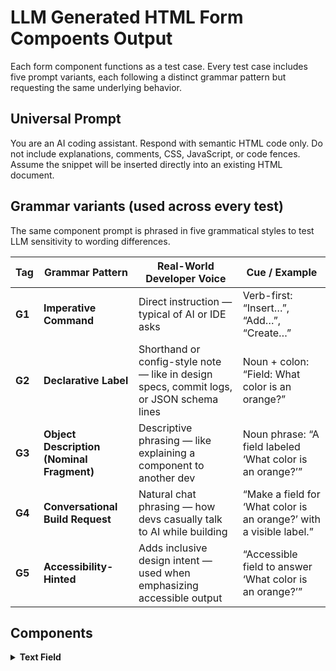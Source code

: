 # LLM Generated HTML Form Compoents Output 
Each form component functions as a test case.
Every test case includes five prompt variants, each following a distinct grammar pattern but requesting the same underlying behavior.

## Universal Prompt 
You are an AI coding assistant.
Respond with semantic HTML code only.
Do not include explanations, comments, CSS, JavaScript, or code fences.
Assume the snippet will be inserted directly into an existing HTML document.

## Grammar variants (used across every test)
The same component prompt is phrased in five grammatical styles to test LLM sensitivity to wording differences.

| Tag    | Grammar Pattern                            | Real-World Developer Voice                                                               | Cue / Example                                                       |
| ------ | ------------------------------------------ | ---------------------------------------------------------------------------------------- | ------------------------------------------------------------------- |
| **G1** | **Imperative Command**                     | Direct instruction — typical of  AI or IDE asks                                     | Verb-first: “Insert…”, “Add…”, “Create…”                            |
| **G2** | **Declarative Label**         | Shorthand or config-style note — like in design specs, commit logs, or JSON schema lines | Noun + colon: “Field: What color is an orange?”                     |
| **G3** | **Object Description (Nominal Fragment)**  | Descriptive phrasing — like explaining a component to another dev                        | Noun phrase: “A field labeled ‘What color is an orange?’”           |
| **G4** | **Conversational Build Request** | Natural chat phrasing — how devs casually talk to AI while building                      | “Make a field for ‘What color is an orange?’ with a visible label.” |
| **G5** | **Accessibility-Hinted**                   | Adds inclusive design intent — used when emphasizing accessible output                   | “Accessible field to answer ‘What color is an orange?’”             |


## Components 

<details>
  <summary><strong>Text Field</strong></summary>

<table>
  <thead>
    <tr>
      <th>Model</th>
      <th>Variant</th>
      <th>Prompt</th>
      <th>Output</th>
      <th>File Link</th>
    </tr>
  </thead>
  <tbody>
    <tr>
      <td><strong>openai/gpt-5</strong></td>
      <td>G1</td>
      <td>Insert a field to respond to the question “What color is an orange?”</td>
      <td>
        <details>
          <summary>View HTML code</summary>
          <pre><code class="language-html">&lt;div class="toggle-container"&gt;
  &lt;label for="dark-mode-toggle" class="toggle-label"&gt;
    Dark Mode
    &lt;div class="toggle-switch"&gt;
      &lt;input type="checkbox" id="dark-mode-toggle" class="toggle-input"&gt;
      &lt;span class="toggle-slider"&gt;&lt;/span&gt;
    &lt;/div&gt;
  &lt;/label&gt;
  &lt;p class="helper-text"&gt;Switch between light and dark themes.&lt;/p&gt;
&lt;/div&gt;</code></pre>
        </details>
      </td>
      <td><a href="outputs/text-field/openai-gpt-5/g1.html">g1.html</a></td>
    </tr>
    <tr>
      <td></td>
      <td>G2</td>
      <td>Text field: What color is an orange?</td>
      <td>
        <details>
          <summary>View HTML code</summary>
          <pre><code class="language-html">&lt;!-- G2 output here --&gt;</code></pre>
        </details>
      </td>
      <td><a href="outputs/text-field/openai-gpt-5/g2.html">g2.html</a></td>
    </tr>
    <tr>
      <td></td>
      <td>G3</td>
      <td>Field: What color is an orange?</td>
      <td>
        <details>
          <summary>View HTML code</summary>
          <pre><code class="language-html">&lt;!-- G3 output here --&gt;</code></pre>
        </details>
      </td>
      <td><a href="outputs/text-field/openai-gpt-5/g3.html">g3.html</a></td>
    </tr>
    <tr>
      <td></td>
      <td>G4</td>
      <td>Field and label for “What color is an orange?”</td>
      <td>
        <details>
          <summary>View HTML code</summary>
          <pre><code class="language-html">&lt;!-- G4 output here --&gt;</code></pre>
        </details>
      </td>
      <td><a href="outputs/text-field/openai-gpt-5/g4.html">g4.html</a></td>
    </tr>
    <tr>
      <td></td>
      <td>G5</td>
      <td>Accessible field to answer “What color is an orange?”</td>
      <td>
        <details>
          <summary>View HTML code</summary>
          <pre><code class="language-html">&lt;!-- G5 output here --&gt;</code></pre>
        </details>
      </td>
      <td><a href="outputs/text-field/openai-gpt-5/g5.html">g5.html</a></td>
    </tr>
    <tr>
      <td><strong>x-ai/grok-code-fast-1</strong></td>
      <td>G1</td>
      <td>Insert a field to respond to the question “What color is an orange?”</td>
      <td>
        <details>
          <summary>View HTML code</summary>
          <pre><code class="language-html">&lt;!-- G1 output here --&gt;</code></pre>
        </details>
      </td>
      <td><a href="outputs/text-field/x-ai-grok-code-fast-1/g1.html">g1.html</a></td>
    </tr>
    <tr>
      <td></td>
      <td>G2</td>
      <td>Text field: What color is an orange?</td>
      <td>
        <details>
          <summary>View HTML code</summary>
          <pre><code class="language-html">&lt;!-- G2 output here --&gt;</code></pre>
        </details>
      </td>
      <td><a href="outputs/text-field/x-ai-grok-code-fast-1/g2.html">g2.html</a></td>
    </tr>
    <tr>
      <td></td>
      <td>G3</td>
      <td>Field: What color is an orange?</td>
      <td>
        <details>
          <summary>View HTML code</summary>
          <pre><code class="language-html">&lt;!-- G3 output here --&gt;</code></pre>
        </details>
      </td>
      <td><a href="outputs/text-field/x-ai-grok-code-fast-1/g3.html">g3.html</a></td>
    </tr>
    <tr>
      <td></td>
      <td>G4</td>
      <td>Field and label for “What color is an orange?”</td>
      <td>
        <details>
          <summary>View HTML code</summary>
          <pre><code class="language-html">&lt;!-- G4 output here --&gt;</code></pre>
        </details>
      </td>
      <td><a href="outputs/text-field/x-ai-grok-code-fast-1/g4.html">g4.html</a></td>
    </tr>
    <tr>
      <td></td>
      <td>G5</td>
      <td>Accessible field to answer “What color is an orange?”</td>
      <td>
        <details>
          <summary>View HTML code</summary>
          <pre><code class="language-html">&lt;!-- G5 output here --&gt;</code></pre>
        </details>
      </td>
      <td><a href="outputs/text-field/x-ai-grok-code-fast-1/g5.html">g5.html</a></td>
    </tr>
    <tr>
      <td><strong>anthropic/claude-sonnet-4.5</strong></td>
      <td>G1</td>
      <td>Insert a field to respond to the question “What color is an orange?”</td>
      <td>
        <details>
          <summary>View HTML code</summary>
          <pre><code class="language-html">&lt;!-- G1 output here --&gt;</code></pre>
        </details>
      </td>
      <td><a href="outputs/text-field/anthropic-claude-sonnet-4.5/g1.html">g1.html</a></td>
    </tr>
    <tr>
      <td></td>
      <td>G2</td>
      <td>Text field: What color is an orange?</td>
      <td>
        <details>
          <summary>View HTML code</summary>
          <pre><code class="language-html">&lt;!-- G2 output here --&gt;</code></pre>
        </details>
      </td>
      <td><a href="outputs/text-field/anthropic-claude-sonnet-4.5/g2.html">g2.html</a></td>
    </tr>
    <tr>
      <td></td>
      <td>G3</td>
      <td>Field: What color is an orange?</td>
      <td>
        <details>
          <summary>View HTML code</summary>
          <pre><code class="language-html">&lt;!-- G3 output here --&gt;</code></pre>
        </details>
      </td>
      <td><a href="outputs/text-field/anthropic-claude-sonnet-4.5/g3.html">g3.html</a></td>
    </tr>
    <tr>
      <td></td>
      <td>G4</td>
      <td>Field and label for “What color is an orange?”</td>
      <td>
        <details>
          <summary>View HTML code</summary>
          <pre><code class="language-html">&lt;!-- G4 output here --&gt;</code></pre>
        </details>
      </td>
      <td><a href="outputs/text-field/anthropic-claude-sonnet-4.5/g4.html">g4.html</a></td>
    </tr>
    <tr>
      <td></td>
      <td>G5</td>
      <td>Accessible field to answer “What color is an orange?”</td>
      <td>
        <details>
          <summary>View HTML code</summary>
          <pre><code class="language-html">&lt;!-- G5 output here --&gt;</code></pre>
        </details>
      </td>
      <td><a href="outputs/text-field/anthropic-claude-sonnet-4.5/g5.html">g5.html</a></td>
    </tr>
    <tr>
      <td><strong>anthropic/claude-sonnet-4</strong></td>
      <td>G1</td>
      <td>Insert a field to respond to the question “What color is an orange?”</td>
      <td>
        <details>
          <summary>View HTML code</summary>
          <pre><code class="language-html">&lt;!-- G1 output here --&gt;</code></pre>
        </details>
      </td>
      <td><a href="outputs/text-field/anthropic-claude-sonnet-4/g1.html">g1.html</a></td>
    </tr>
    <tr>
      <td></td>
      <td>G2</td>
      <td>Text field: What color is an orange?</td>
      <td>
        <details>
          <summary>View HTML code</summary>
          <pre><code class="language-html">&lt;!-- G2 output here --&gt;</code></pre>
        </details>
      </td>
      <td><a href="outputs/text-field/anthropic-claude-sonnet-4/g2.html">g2.html</a></td>
    </tr>
    <tr>
      <td></td>
      <td>G3</td>
      <td>Field: What color is an orange?</td>
      <td>
        <details>
          <summary>View HTML code</summary>
          <pre><code class="language-html">&lt;!-- G3 output here --&gt;</code></pre>
        </details>
      </td>
      <td><a href="outputs/text-field/anthropic-claude-sonnet-4/g3.html">g3.html</a></td>
    </tr>
    <tr>
      <td></td>
      <td>G4</td>
      <td>Field and label for “What color is an orange?”</td>
      <td>
        <details>
          <summary>View HTML code</summary>
          <pre><code class="language-html">&lt;!-- G4 output here --&gt;</code></pre>
        </details>
      </td>
      <td><a href="outputs/text-field/anthropic-claude-sonnet-4/g4.html">g4.html</a></td>
    </tr>
    <tr>
      <td></td>
      <td>G5</td>
      <td>Accessible field to answer “What color is an orange?”</td>
      <td>
        <details>
          <summary>View HTML code</summary>
          <pre><code class="language-html">&lt;!-- G5 output here --&gt;</code></pre>
        </details>
      </td>
      <td><a href="outputs/text-field/anthropic-claude-sonnet-4/g5.html">g5.html</a></td>
    </tr>
    <tr>
      <td><strong>qwen/qwen3-coder-30b-a3b-instruct</strong></td>
      <td>G1</td>
      <td>Insert a field to respond to the question “What color is an orange?”</td>
      <td>
        <details>
          <summary>View HTML code</summary>
          <pre><code class="language-html">&lt;!-- G1 output here --&gt;</code></pre>
        </details>
      </td>
      <td><a href="outputs/text-field/qwen-qwen3-coder-30b-a3b-instruct/g1.html">g1.html</a></td>
    </tr>
    <tr>
      <td></td>
      <td>G2</td>
      <td>Text field: What color is an orange?</td>
      <td>
        <details>
          <summary>View HTML code</summary>
          <pre><code class="language-html">&lt;!-- G2 output here --&gt;</code></pre>
        </details>
      </td>
      <td><a href="outputs/text-field/qwen-qwen3-coder-30b-a3b-instruct/g2.html">g2.html</a></td>
    </tr>
    <tr>
      <td></td>
      <td>G3</td>
      <td>Field: What color is an orange?</td>
      <td>
        <details>
          <summary>View HTML code</summary>
          <pre><code class="language-html">&lt;!-- G3 output here --&gt;</code></pre>
        </details>
      </td>
      <td><a href="outputs/text-field/qwen-qwen3-coder-30b-a3b-instruct/g3.html">g3.html</a></td>
    </tr>
    <tr>
      <td></td>
      <td>G4</td>
      <td>Field and label for “What color is an orange?”</td>
      <td>
        <details>
          <summary>View HTML code</summary>
          <pre><code class="language-html">&lt;!-- G4 output here --&gt;</code></pre>
        </details>
      </td>
      <td><a href="outputs/text-field/qwen-qwen3-coder-30b-a3b-instruct/g4.html">g4.html</a></td>
    </tr>
    <tr>
      <td></td>
      <td>G5</td>
      <td>Accessible field to answer “What color is an orange?”</td>
      <td>
        <details>
          <summary>View HTML code</summary>
          <pre><code class="language-html">&lt;!-- G5 output here --&gt;</code></pre>
        </details>
      </td>
      <td><a href="outputs/text-field/qwen-qwen3-coder-30b-a3b-instruct/g5.html">g5.html</a></td>
    </tr>
    <tr>
      <td><strong>openai/gpt-oss-20b</strong></td>
      <td>G1</td>
      <td>Insert a field to respond to the question “What color is an orange?”</td>
      <td>
        <details>
          <summary>View HTML code</summary>
          <pre><code class="language-html">&lt;!-- G1 output here --&gt;</code></pre>
        </details>
      </td>
      <td><a href="outputs/text-field/openai-gpt-oss-20b/g1.html">g1.html</a></td>
    </tr>
    <tr>
      <td></td>
      <td>G2</td>
      <td>Text field: What color is an orange?</td>
      <td>
        <details>
          <summary>View HTML code</summary>
          <pre><code class="language-html">&lt;!-- G2 output here --&gt;</code></pre>
        </details>
      </td>
      <td><a href="outputs/text-field/openai-gpt-oss-20b/g2.html">g2.html</a></td>
    </tr>
    <tr>
      <td></td>
      <td>G3</td>
      <td>Field: What color is an orange?</td>
      <td>
        <details>
          <summary>View HTML code</summary>
          <pre><code class="language-html">&lt;!-- G3 output here --&gt;</code></pre>
        </details>
      </td>
      <td><a href="outputs/text-field/openai-gpt-oss-20b/g3.html">g3.html</a></td>
    </tr>
    <tr>
      <td></td>
      <td>G4</td>
      <td>Field and label for “What color is an orange?”</td>
      <td>
        <details>
          <summary>View HTML code</summary>
          <pre><code class="language-html">&lt;!-- G4 output here --&gt;</code></pre>
        </details>
      </td>
      <td><a href="outputs/text-field/openai-gpt-oss-20b/g4.html">g4.html</a></td>
    </tr>
    <tr>
      <td></td>
      <td>G5</td>
      <td>Accessible field to answer “What color is an orange?”</td>
      <td>
        <details>
          <summary>View HTML code</summary>
          <pre><code class="language-html">&lt;!-- G5 output here --&gt;</code></pre>
        </details>
      </td>
      <td><a href="outputs/text-field/openai-gpt-oss-20b/g5.html">g5.html</a></td>
    </tr>
    <tr>
      <td><strong>openai/gpt-4.1-mini</strong></td>
      <td>G1</td>
      <td>Insert a field to respond to the question “What color is an orange?”</td>
      <td>
        <details>
          <summary>View HTML code</summary>
          <pre><code class="language-html">&lt;!-- G1 output here --&gt;</code></pre>
        </details>
      </td>
      <td><a href="outputs/text-field/openai-gpt-4.1-mini/g1.html">g1.html</a></td>
    </tr>
    <tr>
      <td></td>
      <td>G2</td>
      <td>Text field: What color is an orange?</td>
      <td>
        <details>
          <summary>View HTML code</summary>
          <pre><code class="language-html">&lt;!-- G2 output here --&gt;</code></pre>
        </details>
      </td>
      <td><a href="outputs/text-field/openai-gpt-4.1-mini/g2.html">g2.html</a></td>
    </tr>
    <tr>
      <td></td>
      <td>G3</td>
      <td>Field: What color is an orange?</td>
      <td>
        <details>
          <summary>View HTML code</summary>
          <pre><code class="language-html">&lt;!-- G3 output here --&gt;</code></pre>
        </details>
      </td>
      <td><a href="outputs/text-field/openai-gpt-4.1-mini/g3.html">g3.html</a></td>
    </tr>
    <tr>
      <td></td>
      <td>G4</td>
      <td>Field and label for “What color is an orange?”</td>
      <td>
        <details>
          <summary>View HTML code</summary>
          <pre><code class="language-html">&lt;!-- G4 output here --&gt;</code></pre>
        </details>
      </td>
      <td><a href="outputs/text-field/openai-gpt-4.1-mini/g4.html">g4.html</a></td>
    </tr>
    <tr>
      <td></td>
      <td>G5</td>
      <td>Accessible field to answer “What color is an orange?”</td>
      <td>
        <details>
          <summary>View HTML code</summary>
          <pre><code class="language-html">&lt;!-- G5 output here --&gt;</code></pre>
        </details>
      </td>
      <td><a href="outputs/text-field/openai-gpt-4.1-mini/g5.html">g5.html</a></td>
    </tr>
    <tr>
      <td><strong>z-ai/glm-4.6</strong></td>
      <td>G1</td>
      <td>Insert a field to respond to the question “What color is an orange?”</td>
      <td>
        <details>
          <summary>View HTML code</summary>
          <pre><code class="language-html">&lt;!-- G1 output here --&gt;</code></pre>
        </details>
      </td>
      <td><a href="outputs/text-field/z-ai-glm-4.6/g1.html">g1.html</a></td>
    </tr>
    <tr>
      <td></td>
      <td>G2</td>
      <td>Text field: What color is an orange?</td>
      <td>
        <details>
          <summary>View HTML code</summary>
          <pre><code class="language-html">&lt;!-- G2 output here --&gt;</code></pre>
        </details>
      </td>
      <td><a href="outputs/text-field/z-ai-glm-4.6/g2.html">g2.html</a></td>
    </tr>
    <tr>
      <td></td>
      <td>G3</td>
      <td>Field: What color is an orange?</td>
      <td>
        <details>
          <summary>View HTML code</summary>
          <pre><code class="language-html">&lt;!-- G3 output here --&gt;</code></pre>
        </details>
      </td>
      <td><a href="outputs/text-field/z-ai-glm-4.6/g3.html">g3.html</a></td>
    </tr>
    <tr>
      <td></td>
      <td>G4</td>
      <td>Field and label for “What color is an orange?”</td>
      <td>
        <details>
          <summary>View HTML code</summary>
          <pre><code class="language-html">&lt;!-- G4 output here --&gt;</code></pre>
        </details>
      </td>
      <td><a href="outputs/text-field/z-ai-glm-4.6/g4.html">g4.html</a></td>
    </tr>
    <tr>
      <td></td>
      <td>G5</td>
      <td>Accessible field to answer “What color is an orange?”</td>
      <td>
        <details>
          <summary>View HTML code</summary>
          <pre><code class="language-html">&lt;!-- G5 output here --&gt;</code></pre>
        </details>
      </td>
      <td><a href="outputs/text-field/z-ai-glm-4.6/g5.html">g5.html</a></td>
    </tr>
    <tr>
      <td><strong>x-ai/grok-4-fast</strong></td>
      <td>G1</td>
      <td>Insert a field to respond to the question “What color is an orange?”</td>
      <td>
        <details>
          <summary>View HTML code</summary>
          <pre><code class="language-html">&lt;!-- G1 output here --&gt;</code></pre>
        </details>
      </td>
      <td><a href="outputs/text-field/x-ai-grok-4-fast/g1.html">g1.html</a></td>
    </tr>
    <tr>
      <td></td>
      <td>G2</td>
      <td>Text field: What color is an orange?</td>
      <td>
        <details>
          <summary>View HTML code</summary>
          <pre><code class="language-html">&lt;!-- G2 output here --&gt;</code></pre>
        </details>
      </td>
      <td><a href="outputs/text-field/x-ai-grok-4-fast/g2.html">g2.html</a></td>
    </tr>
    <tr>
      <td></td>
      <td>G3</td>
      <td>Field: What color is an orange?</td>
      <td>
        <details>
          <summary>View HTML code</summary>
          <pre><code class="language-html">&lt;!-- G3 output here --&gt;</code></pre>
        </details>
      </td>
      <td><a href="outputs/text-field/x-ai-grok-4-fast/g3.html">g3.html</a></td>
    </tr>
    <tr>
      <td></td>
      <td>G4</td>
      <td>Field and label for “What color is an orange?”</td>
      <td>
        <details>
          <summary>View HTML code</summary>
          <pre><code class="language-html">&lt;!-- G4 output here --&gt;</code></pre>
        </details>
      </td>
      <td><a href="outputs/text-field/x-ai-grok-4-fast/g4.html">g4.html</a></td>
    </tr>
    <tr>
      <td></td>
      <td>G5</td>
      <td>Accessible field to answer “What color is an orange?”</td>
      <td>
        <details>
          <summary>View HTML code</summary>
          <pre><code class="language-html">&lt;!-- G5 output here --&gt;</code></pre>
        </details>
      </td>
      <td><a href="outputs/text-field/x-ai-grok-4-fast/g5.html">g5.html</a></td>
    </tr>
    <tr>
      <td><strong>google/gemma-3-12b-it</strong></td>
      <td>G1</td>
      <td>Insert a field to respond to the question “What color is an orange?”</td>
      <td>
        <details>
          <summary>View HTML code</summary>
          <pre><code class="language-html">&lt;!-- G1 output here --&gt;</code></pre>
        </details>
      </td>
      <td><a href="outputs/text-field/google-gemma-3-12b-it/g1.html">g1.html</a></td>
    </tr>
    <tr>
      <td></td>
      <td>G2</td>
      <td>Text field: What color is an orange?</td>
      <td>
        <details>
          <summary>View HTML code</summary>
          <pre><code class="language-html">&lt;!-- G2 output here --&gt;</code></pre>
        </details>
      </td>
      <td><a href="outputs/text-field/google-gemma-3-12b-it/g2.html">g2.html</a></td>
    </tr>
    <tr>
      <td></td>
      <td>G3</td>
      <td>Field: What color is an orange?</td>
      <td>
        <details>
          <summary>View HTML code</summary>
          <pre><code class="language-html">&lt;!-- G3 output here --&gt;</code></pre>
        </details>
      </td>
      <td><a href="outputs/text-field/google-gemma-3-12b-it/g3.html">g3.html</a></td>
    </tr>
    <tr>
      <td></td>
      <td>G4</td>
      <td>Field and label for “What color is an orange?”</td>
      <td>
        <details>
          <summary>View HTML code</summary>
          <pre><code class="language-html">&lt;!-- G4 output here --&gt;</code></pre>
        </details>
      </td>
      <td><a href="outputs/text-field/google-gemma-3-12b-it/g4.html">g4.html</a></td>
    </tr>
    <tr>
      <td></td>
      <td>G5</td>
      <td>Accessible field to answer “What color is an orange?”</td>
      <td>
        <details>
          <summary>View HTML code</summary>
          <pre><code class="language-html">&lt;!-- G5 output here --&gt;</code></pre>
        </details>
      </td>
      <td><a href="outputs/text-field/google-gemma-3-12b-it/g5.html">g5.html</a></td>
    </tr>
    <tr>
      <td><strong>google/gemini-2.5-flash</strong></td>
      <td>G1</td>
      <td>Insert a field to respond to the question “What color is an orange?”</td>
      <td>
        <details>
          <summary>View HTML code</summary>
          <pre><code class="language-html">&lt;!-- G1 output here --&gt;</code></pre>
        </details>
      </td>
      <td><a href="outputs/text-field/google-gemini-2.5-flash/g1.html">g1.html</a></td>
    </tr>
    <tr>
      <td></td>
      <td>G2</td>
      <td>Text field: What color is an orange?</td>
      <td>
        <details>
          <summary>View HTML code</summary>
          <pre><code class="language-html">&lt;!-- G2 output here --&gt;</code></pre>
        </details>
      </td>
      <td><a href="outputs/text-field/google-gemini-2.5-flash/g2.html">g2.html</a></td>
    </tr>
    <tr>
      <td></td>
      <td>G3</td>
      <td>Field: What color is an orange?</td>
      <td>
        <details>
          <summary>View HTML code</summary>
          <pre><code class="language-html">&lt;!-- G3 output here --&gt;</code></pre>
        </details>
      </td>
      <td><a href="outputs/text-field/google-gemini-2.5-flash/g3.html">g3.html</a></td>
    </tr>
    <tr>
      <td></td>
      <td>G4</td>
      <td>Field and label for “What color is an orange?”</td>
      <td>
        <details>
          <summary>View HTML code</summary>
          <pre><code class="language-html">&lt;!-- G4 output here --&gt;</code></pre>
        </details>
      </td>
      <td><a href="outputs/text-field/google-gemini-2.5-flash/g4.html">g4.html</a></td>
    </tr>
    <tr>
      <td></td>
      <td>G5</td>
      <td>Accessible field to answer “What color is an orange?”</td>
      <td>
        <details>
          <summary>View HTML code</summary>
          <pre><code class="language-html">&lt;!-- G5 output here --&gt;</code></pre>
        </details>
      </td>
      <td><a href="outputs/text-field/google-gemini-2.5-flash/g5.html">g5.html</a></td>
    </tr>
    <tr>
      <td><strong>google/gemini-2.5-pro</strong></td>
      <td>G1</td>
      <td>Insert a field to respond to the question “What color is an orange?”</td>
      <td>
        <details>
          <summary>View HTML code</summary>
          <pre><code class="language-html">&lt;!-- G1 output here --&gt;</code></pre>
        </details>
      </td>
      <td><a href="outputs/text-field/google-gemini-2.5-pro/g1.html">g1.html</a></td>
    </tr>
    <tr>
      <td></td>
      <td>G2</td>
      <td>Text field: What color is an orange?</td>
      <td>
        <details>
          <summary>View HTML code</summary>
          <pre><code class="language-html">&lt;!-- G2 output here --&gt;</code></pre>
        </details>
      </td>
      <td><a href="outputs/text-field/google-gemini-2.5-pro/g2.html">g2.html</a></td>
    </tr>
    <tr>
      <td></td>
      <td>G3</td>
      <td>Field: What color is an orange?</td>
      <td>
        <details>
          <summary>View HTML code</summary>
          <pre><code class="language-html">&lt;!-- G3 output here --&gt;</code></pre>
        </details>
      </td>
      <td><a href="outputs/text-field/google-gemini-2.5-pro/g3.html">g3.html</a></td>
    </tr>
    <tr>
      <td></td>
      <td>G4</td>
      <td>Field and label for “What color is an orange?”</td>
      <td>
        <details>
          <summary>View HTML code</summary>
          <pre><code class="language-html">&lt;!-- G4 output here --&gt;</code></pre>
        </details>
      </td>
      <td><a href="outputs/text-field/google-gemini-2.5-pro/g4.html">g4.html</a></td>
    </tr>
    <tr>
      <td></td>
      <td>G5</td>
      <td>Accessible field to answer “What color is an orange?”</td>
      <td>
        <details>
          <summary>View HTML code</summary>
          <pre><code class="language-html">&lt;!-- G5 output here --&gt;</code></pre>
        </details>
      </td>
      <td><a href="outputs/text-field/google-gemini-2.5-pro/g5.html">g5.html</a></td>
    </tr>
    <tr>
      <td><strong>openai/gpt-5-codex</strong></td>
      <td>G1</td>
      <td>Insert a field to respond to the question “What color is an orange?”</td>
      <td>
        <details>
          <summary>View HTML code</summary>
          <pre><code class="language-html">&lt;!-- G1 output here --&gt;</code></pre>
        </details>
      </td>
      <td><a href="outputs/text-field/openai-gpt-5-codex/g1.html">g1.html</a></td>
    </tr>
    <tr>
      <td></td>
      <td>G2</td>
      <td>Text field: What color is an orange?</td>
      <td>
        <details>
          <summary>View HTML code</summary>
          <pre><code class="language-html">&lt;!-- G2 output here --&gt;</code></pre>
        </details>
      </td>
      <td><a href="outputs/text-field/openai-gpt-5-codex/g2.html">g2.html</a></td>
    </tr>
    <tr>
      <td></td>
      <td>G3</td>
      <td>Field: What color is an orange?</td>
      <td>
        <details>
          <summary>View HTML code</summary>
          <pre><code class="language-html">&lt;!-- G3 output here --&gt;</code></pre>
        </details>
      </td>
      <td><a href="outputs/text-field/openai-gpt-5-codex/g3.html">g3.html</a></td>
    </tr>
    <tr>
      <td></td>
      <td>G4</td>
      <td>Field and label for “What color is an orange?”</td>
      <td>
        <details>
          <summary>View HTML code</summary>
          <pre><code class="language-html">&lt;!-- G4 output here --&gt;</code></pre>
        </details>
      </td>
      <td><a href="outputs/text-field/openai-gpt-5-codex/g4.html">g4.html</a></td>
    </tr>
    <tr>
      <td></td>
      <td>G5</td>
      <td>Accessible field to answer “What color is an orange?”</td>
      <td>
        <details>
          <summary>View HTML code</summary>
          <pre><code class="language-html">&lt;!-- G5 output here --&gt;</code></pre>
        </details>
      </td>
      <td><a href="outputs/text-field/openai-gpt-5-codex/g5.html">g5.html</a></td>
    </tr>
    <tr>
      <td><strong>qwen/qwen3-coder</strong></td>
      <td>G1</td>
      <td>Insert a field to respond to the question “What color is an orange?”</td>
      <td>
        <details>
          <summary>View HTML code</summary>
          <pre><code class="language-html">&lt;!-- G1 output here --&gt;</code></pre>
        </details>
      </td>
      <td><a href="outputs/text-field/qwen-qwen3-coder/g1.html">g1.html</a></td>
    </tr>
    <tr>
      <td></td>
      <td>G2</td>
      <td>Text field: What color is an orange?</td>
      <td>
        <details>
          <summary>View HTML code</summary>
          <pre><code class="language-html">&lt;!-- G2 output here --&gt;</code></pre>
        </details>
      </td>
      <td><a href="outputs/text-field/qwen-qwen3-coder/g2.html">g2.html</a></td>
    </tr>
    <tr>
      <td></td>
      <td>G3</td>
      <td>Field: What color is an orange?</td>
      <td>
        <details>
          <summary>View HTML code</summary>
          <pre><code class="language-html">&lt;!-- G3 output here --&gt;</code></pre>
        </details>
      </td>
      <td><a href="outputs/text-field/qwen-qwen3-coder/g3.html">g3.html</a></td>
    </tr>
    <tr>
      <td></td>
      <td>G4</td>
      <td>Field and label for “What color is an orange?”</td>
      <td>
        <details>
          <summary>View HTML code</summary>
          <pre><code class="language-html">&lt;!-- G4 output here --&gt;</code></pre>
        </details>
      </td>
      <td><a href="outputs/text-field/qwen-qwen3-coder/g4.html">g4.html</a></td>
    </tr>
    <tr>
      <td></td>
      <td>G5</td>
      <td>Accessible field to answer “What color is an orange?”</td>
      <td>
        <details>
          <summary>View HTML code</summary>
          <pre><code class="language-html">&lt;!-- G5 output here --&gt;</code></pre>
        </details>
      </td>
      <td><a href="outputs/text-field/qwen-qwen3-coder/g5.html">g5.html</a></td>
    </tr>
    <tr>
      <td><strong>z-ai/glm-4.5-air</strong></td>
      <td>G1</td>
      <td>Insert a field to respond to the question “What color is an orange?”</td>
      <td>
        <details>
          <summary>View HTML code</summary>
          <pre><code class="language-html">&lt;!-- G1 output here --&gt;</code></pre>
        </details>
      </td>
      <td><a href="outputs/text-field/z-ai-glm-4.5-air/g1.html">g1.html</a></td>
    </tr>
    <tr>
      <td></td>
      <td>G2</td>
      <td>Text field: What color is an orange?</td>
      <td>
        <details>
          <summary>View HTML code</summary>
          <pre><code class="language-html">&lt;!-- G2 output here --&gt;</code></pre>
        </details>
      </td>
      <td><a href="outputs/text-field/z-ai-glm-4.5-air/g2.html">g2.html</a></td>
    </tr>
    <tr>
      <td></td>
      <td>G3</td>
      <td>Field: What color is an orange?</td>
      <td>
        <details>
          <summary>View HTML code</summary>
          <pre><code class="language-html">&lt;!-- G3 output here --&gt;</code></pre>
        </details>
      </td>
      <td><a href="outputs/text-field/z-ai-glm-4.5-air/g3.html">g3.html</a></td>
    </tr>
    <tr>
      <td></td>
      <td>G4</td>
      <td>Field and label for “What color is an orange?”</td>
      <td>
        <details>
          <summary>View HTML code</summary>
          <pre><code class="language-html">&lt;!-- G4 output here --&gt;</code></pre>
        </details>
      </td>
      <td><a href="outputs/text-field/z-ai-glm-4.5-air/g4.html">g4.html</a></td>
    </tr>
    <tr>
      <td></td>
      <td>G5</td>
      <td>Accessible field to answer “What color is an orange?”</td>
      <td>
        <details>
          <summary>View HTML code</summary>
          <pre><code class="language-html">&lt;!-- G5 output here --&gt;</code></pre>
        </details>
      </td>
      <td><a href="outputs/text-field/z-ai-glm-4.5-air/g5.html">g5.html</a></td>
    </tr>
    <tr>
      <td><strong>deepseek/deepseek-chat-v3.1</strong></td>
      <td>G1</td>
      <td>Insert a field to respond to the question “What color is an orange?”</td>
      <td>
        <details>
          <summary>View HTML code</summary>
          <pre><code class="language-html">&lt;!-- G1 output here --&gt;</code></pre>
        </details>
      </td>
      <td><a href="outputs/text-field/deepseek-deepseek-chat-v3.1/g1.html">g1.html</a></td>
    </tr>
    <tr>
      <td></td>
      <td>G2</td>
      <td>Text field: What color is an orange?</td>
      <td>
        <details>
          <summary>View HTML code</summary>
          <pre><code class="language-html">&lt;!-- G2 output here --&gt;</code></pre>
        </details>
      </td>
      <td><a href="outputs/text-field/deepseek-deepseek-chat-v3.1/g2.html">g2.html</a></td>
    </tr>
    <tr>
      <td></td>
      <td>G3</td>
      <td>Field: What color is an orange?</td>
      <td>
        <details>
          <summary>View HTML code</summary>
          <pre><code class="language-html">&lt;!-- G3 output here --&gt;</code></pre>
        </details>
      </td>
      <td><a href="outputs/text-field/deepseek-deepseek-chat-v3.1/g3.html">g3.html</a></td>
    </tr>
    <tr>
      <td></td>
      <td>G4</td>
      <td>Field and label for “What color is an orange?”</td>
      <td>
        <details>
          <summary>View HTML code</summary>
          <pre><code class="language-html">&lt;!-- G4 output here --&gt;</code></pre>
        </details>
      </td>
      <td><a href="outputs/text-field/deepseek-deepseek-chat-v3.1/g4.html">g4.html</a></td>
    </tr>
    <tr>
      <td></td>
      <td>G5</td>
      <td>Accessible field to answer “What color is an orange?”</td>
      <td>
        <details>
          <summary>View HTML code</summary>
          <pre><code class="language-html">&lt;!-- G5 output here --&gt;</code></pre>
        </details>
      </td>
      <td><a href="outputs/text-field/deepseek-deepseek-chat-v3.1/g5.html">g5.html</a></td>
    </tr>
    <tr>
      <td><strong>qwen/qwen3-vl-235b-a22b-instruct</strong></td>
      <td>G1</td>
      <td>Insert a field to respond to the question “What color is an orange?”</td>
      <td>
        <details>
          <summary>View HTML code</summary>
          <pre><code class="language-html">&lt;!-- G1 output here --&gt;</code></pre>
        </details>
      </td>
      <td><a href="outputs/text-field/qwen-qwen3-vl-235b-a22b-instruct/g1.html">g1.html</a></td>
    </tr>
    <tr>
      <td></td>
      <td>G2</td>
      <td>Text field: What color is an orange?</td>
      <td>
        <details>
          <summary>View HTML code</summary>
          <pre><code class="language-html">&lt;!-- G2 output here --&gt;</code></pre>
        </details>
      </td>
      <td><a href="outputs/text-field/qwen-qwen3-vl-235b-a22b-instruct/g2.html">g2.html</a></td>
    </tr>
    <tr>
      <td></td>
      <td>G3</td>
      <td>Field: What color is an orange?</td>
      <td>
        <details>
          <summary>View HTML code</summary>
          <pre><code class="language-html">&lt;!-- G3 output here --&gt;</code></pre>
        </details>
      </td>
      <td><a href="outputs/text-field/qwen-qwen3-vl-235b-a22b-instruct/g3.html">g3.html</a></td>
    </tr>
    <tr>
      <td></td>
      <td>G4</td>
      <td>Field and label for “What color is an orange?”</td>
      <td>
        <details>
          <summary>View HTML code</summary>
          <pre><code class="language-html">&lt;!-- G4 output here --&gt;</code></pre>
        </details>
      </td>
      <td><a href="outputs/text-field/qwen-qwen3-vl-235b-a22b-instruct/g4.html">g4.html</a></td>
    </tr>
    <tr>
      <td></td>
      <td>G5</td>
      <td>Accessible field to answer “What color is an orange?”</td>
      <td>
        <details>
          <summary>View HTML code</summary>
          <pre><code class="language-html">&lt;!-- G5 output here --&gt;</code></pre>
        </details>
      </td>
      <td><a href="outputs/text-field/qwen-qwen3-vl-235b-a22b-instruct/g5.html">g5.html</a></td>
    </tr>
    <tr>
      <td><strong>anthropic/claude-3.7-sonnet</strong></td>
      <td>G1</td>
      <td>Insert a field to respond to the question “What color is an orange?”</td>
      <td>
        <details>
          <summary>View HTML code</summary>
          <pre><code class="language-html">&lt;!-- G1 output here --&gt;</code></pre>
        </details>
      </td>
      <td><a href="outputs/text-field/anthropic-claude-3.7-sonnet/g1.html">g1.html</a></td>
    </tr>
    <tr>
      <td></td>
      <td>G2</td>
      <td>Text field: What color is an orange?</td>
      <td>
        <details>
          <summary>View HTML code</summary>
          <pre><code class="language-html">&lt;!-- G2 output here --&gt;</code></pre>
        </details>
      </td>
      <td><a href="outputs/text-field/anthropic-claude-3.7-sonnet/g2.html">g2.html</a></td>
    </tr>
    <tr>
      <td></td>
      <td>G3</td>
      <td>Field: What color is an orange?</td>
      <td>
        <details>
          <summary>View HTML code</summary>
          <pre><code class="language-html">&lt;!-- G3 output here --&gt;</code></pre>
        </details>
      </td>
      <td><a href="outputs/text-field/anthropic-claude-3.7-sonnet/g3.html">g3.html</a></td>
    </tr>
    <tr>
      <td></td>
      <td>G4</td>
      <td>Field and label for “What color is an orange?”</td>
      <td>
        <details>
          <summary>View HTML code</summary>
          <pre><code class="language-html">&lt;!-- G4 output here --&gt;</code></pre>
        </details>
      </td>
      <td><a href="outputs/text-field/anthropic-claude-3.7-sonnet/g4.html">g4.html</a></td>
    </tr>
    <tr>
      <td></td>
      <td>G5</td>
      <td>Accessible field to answer “What color is an orange?”</td>
      <td>
        <details>
          <summary>View HTML code</summary>
          <pre><code class="language-html">&lt;!-- G5 output here --&gt;</code></pre>
        </details>
      </td>
      <td><a href="outputs/text-field/anthropic-claude-3.7-sonnet/g5.html">g5.html</a></td>
    </tr>
    <tr>
      <td><strong>x-ai/grok-4</strong></td>
      <td>G1</td>
      <td>Insert a field to respond to the question “What color is an orange?”</td>
      <td>
        <details>
          <summary>View HTML code</summary>
          <pre><code class="language-html">&lt;!-- G1 output here --&gt;</code></pre>
        </details>
      </td>
      <td><a href="outputs/text-field/x-ai-grok-4/g1.html">g1.html</a></td>
    </tr>
    <tr>
      <td></td>
      <td>G2</td>
      <td>Text field: What color is an orange?</td>
      <td>
        <details>
          <summary>View HTML code</summary>
          <pre><code class="language-html">&lt;!-- G2 output here --&gt;</code></pre>
        </details>
      </td>
      <td><a href="outputs/text-field/x-ai-grok-4/g2.html">g2.html</a></td>
    </tr>
    <tr>
      <td></td>
      <td>G3</td>
      <td>Field: What color is an orange?</td>
      <td>
        <details>
          <summary>View HTML code</summary>
          <pre><code class="language-html">&lt;!-- G3 output here --&gt;</code></pre>
        </details>
      </td>
      <td><a href="outputs/text-field/x-ai-grok-4/g3.html">g3.html</a></td>
    </tr>
    <tr>
      <td></td>
      <td>G4</td>
      <td>Field and label for “What color is an orange?”</td>
      <td>
        <details>
          <summary>View HTML code</summary>
          <pre><code class="language-html">&lt;!-- G4 output here --&gt;</code></pre>
        </details>
      </td>
      <td><a href="outputs/text-field/x-ai-grok-4/g4.html">g4.html</a></td>
    </tr>
    <tr>
      <td></td>
      <td>G5</td>
      <td>Accessible field to answer “What color is an orange?”</td>
      <td>
        <details>
          <summary>View HTML code</summary>
          <pre><code class="language-html">&lt;!-- G5 output here --&gt;</code></pre>
        </details>
      </td>
      <td><a href="outputs/text-field/x-ai-grok-4/g5.html">g5.html</a></td>
    </tr>
    <tr>
      <td><strong>openai/gpt-5-mini</strong></td>
      <td>G1</td>
      <td>Insert a field to respond to the question “What color is an orange?”</td>
      <td>
        <details>
          <summary>View HTML code</summary>
          <pre><code class="language-html">&lt;!-- G1 output here --&gt;</code></pre>
        </details>
      </td>
      <td><a href="outputs/text-field/openai-gpt-5-mini/g1.html">g1.html</a></td>
    </tr>
    <tr>
      <td></td>
      <td>G2</td>
      <td>Text field: What color is an orange?</td>
      <td>
        <details>
          <summary>View HTML code</summary>
          <pre><code class="language-html">&lt;!-- G2 output here --&gt;</code></pre>
        </details>
      </td>
      <td><a href="outputs/text-field/openai-gpt-5-mini/g2.html">g2.html</a></td>
    </tr>
    <tr>
      <td></td>
      <td>G3</td>
      <td>Field: What color is an orange?</td>
      <td>
        <details>
          <summary>View HTML code</summary>
          <pre><code class="language-html">&lt;!-- G3 output here --&gt;</code></pre>
        </details>
      </td>
      <td><a href="outputs/text-field/openai-gpt-5-mini/g3.html">g3.html</a></td>
    </tr>
    <tr>
      <td></td>
      <td>G4</td>
      <td>Field and label for “What color is an orange?”</td>
      <td>
        <details>
          <summary>View HTML code</summary>
          <pre><code class="language-html">&lt;!-- G4 output here --&gt;</code></pre>
        </details>
      </td>
      <td><a href="outputs/text-field/openai-gpt-5-mini/g4.html">g4.html</a></td>
    </tr>
    <tr>
      <td></td>
      <td>G5</td>
      <td>Accessible field to answer “What color is an orange?”</td>
      <td>
        <details>
          <summary>View HTML code</summary>
          <pre><code class="language-html">&lt;!-- G5 output here --&gt;</code></pre>
        </details>
      </td>
      <td><a href="outputs/text-field/openai-gpt-5-mini/g5.html">g5.html</a></td>
    </tr>
    <tr>
      <td>test </td>
      <td>G1</td>
      <td>test</td>
      <td>
        <details>
          <summary>View HTML code</summary>
          <pre><code class="language-html">&lt;!-- G1 output here --&gt;</code></pre>
        </details>
      </td>
      <td><a href="outputs/text-field/openai-gpt-5/g5.html">g5.html</a></td>
    </tr>
  </tbody>
</table>

</details>

